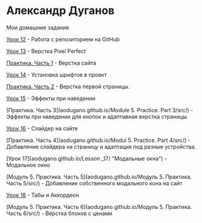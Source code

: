 
# Александр Дуганов
Мои домашние задания

[Урок 12](aodugano.github.io/Lesson_12/src "Первый статичный сайт на Bootstrap") - Работа с репозиторием на GitHub

[Урок 13](aodugano.github.io/Lesson_13/src "Адаптивная верстка") - Верстка Pixel Perfect

[Практика. Часть 1](aodugano.github.io/Practice/src/) - Верстка сайта

[Урок 14](aodugano.github.io/Lesson_14/ "Модуль 5") - Установка шрифтов в проект

[Практика. Часть 2](aodugano.github.io/Practice/src) - Верстка первой страницы.

[Урок 15](aodugano.github.io/Lesson_15/ "Псевдоклассы") - Эффекты при наведении

[Практика. Часть 3](aodugano.github.io/Module 5. Practice. Part 3/src/) - Эффекты при наведении для кнопок и адаптивная верстка страницы.

[Урок 16](aodugano.github.io/Lesson_16/ "Слайдер на сайте") - Слайдер на сайте

[Практика. Часть 4](aodugano.github.io/Modul 5. Practice. Part 4/src/) - Добавление слайдера на страницу и адаптация под разные устройства.

[Урок 17](aodugano.github.io/Lesson _17/ "Модальные окна") - Модальное окно

[Модуль 5. Практика. Часть 5](aodugano.github.io/Модуль 5. Практика. Часть 5/src/) - Добавление собственного модального кона на сайт

[Урок 18](aodugano.github.io/Lesson_18/ "Табы и Аккордеон") - Табы и Аккордеон

[Модуль 5. Практика. Часть 6](aodugano.github.io/Модуль 5. Практика. Часть 6/src/) - Вёрстка блоков с ценами
